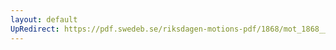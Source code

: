 ```yaml
---
layout: default
UpRedirect: https://pdf.swedeb.se/riksdagen-motions-pdf/1868/mot_1868__ak__00320.pdf
---
```

